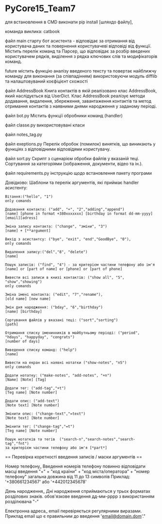 # PyCore15_Team7

для встановлення в CMD виконати pip install [шляхдо файлу],

команда виклика: catbook

файл main
старту бот асистента - відповідає за отримання від користувача даних та повернення користувачеві відповіді від функції. Містить перелік команд та Парсер, що відповідає за розбір введених користувачем рядків, виділення з рядка ключових слів та модифікаторів команд.

future
містить функцію аналізу введеного тексту та повертає найближчу команду для виконання (за співпадінням) використовуючи модуль difflib та налаштовуваний коєфіцієнт схожості 

файл AddressBook
Книга контактів в якій реалізовано клас AddressBook, який наслідується від UserDict.
Клас AddressBook реалізує методи додавання, видалення, збереження, завантаження контактів та метод отримання контактів з наявними днями народження у заданому періоді.

файл bot.py
Містить функції обробники команд (handler)

файл classe.py
використовувані класи

файл notes_tag.py

файл exeptions.py
Перелік обробок (помилок) винятків, що виникають у функціях з відповідними відповідями користувачу.

файл sort.py
Скрипт з сценарієм обробки файлів у вказаній теці.
Сортування за категоріями (зображення, документи, відео та ін.).

файл requirements.py
інструкцію щодо встановлення пакету програми 




Довідково:
Шаблони та перелік аргументів, які приймає handler асистенту:

    Вітання:("hello", "1")
    only comands

    Додавання контакта: ("add", "+", "2","adding","append")
    [name] [phone in format +380xxxxxxx] [birthday in format dd-mm-yyyy] [email][adress] 
    
    Зміна запису контакта: ("change", "зміни", "3")
    [name] + [**argument]

    Вихід з асистантсу: ("bye", "exit", "end","GoodBye", "0"),
    only comands

    Видалення запису:("del","8", "delete")
    [name]

    Пошук записів: ("find", "4") - за критерієм частини телефону або ім'я
    [name] or [part of name] or [phone] or [part of phone]

    Вивести всі записи в книзі контактів: ("show all", "5", "show","showing")
    only comands

    Зміна імені контакта: ("edit", "7","rename"),
    [old name] [new name]

    Змін дня народження: ("bday", "6","birthday")
    [name] [birthday]

    Сортування файлів у вказані теці: ("sort","sorting")
    [path]

    Отримання списку іменинників в майбутньому періоді: ("period", "hdays", "happyday", "congrats")
    [number of days]

    Виведення списку команд: ("help")
    [name]

    Вивести на екран всі наявні нотатки ("show-notes", "n5")
    only comands

    Додати нотатку: ("make-notes", "add-notes", "+n")
    [Name] [Note] [Tag]

    Додати тег: ("add-tag","+t")
    [Teg name] [Note number]
 
    Додати опис: ("add-text")
    [Note text] [Note number]

    Змінити опис: ("change-text","=text")
    [Note text] [Note number]

    Змінити тег: ("change-tag","=t")
    [Teg name] [Note number]

    Пошук нотатків та тегів  ("search-n","search-notes","search-tag","fnt")
    за критерієм частини телефону або ім'я [*part*]



== Перевірка коретності введення записів / маски аргументів ==

Номер телефону_
Введення номерів телефону повинно відповідати масці введення 
"+" + "код країни" + "код міста/оператора" + "номер телефону"
загальна довжина від 11 до 13 символів
Приклад: '+380661234567' або '+442012345678'

День народження_
Дні народження сприймаються у трьох форматах розділових знаків.
обов'язкове введення дд-мм-рррр з використанням розділювача "-"

Електронна адреса_
email перевіряється регулярними виразами. Приклад email що є правильним до введення 'email@domain.dom'."
